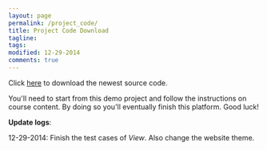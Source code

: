 ```yaml
---
layout: page
permalink: /project_code/
title: Project Code Download
tagline: 
tags: 
modified: 12-29-2014
comments: true
---
```


Click [here](/files/project-12-29-2014.tar) to download the newest source code.

You'll need to start from this demo project and follow the instructions on course content. By doing so you'll eventually finish this platform. Good luck!

**Update logs**:

12-29-2014: Finish the test cases of *View*. Also change the website theme. 